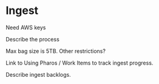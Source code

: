 # Ingest

Need AWS keys

Describe the process

Max bag size is 5TB. Other restrictions?

Link to Using Pharos / Work Items to track ingest progress.

Describe ingest backlogs.